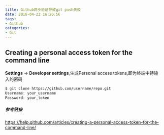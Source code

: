 ```yaml
---
title: Github两步验证导致git push失败
date: 2018-04-22 16:20:56
tags:
- Github
categories:
- Git
---
```


## Creating a personal access token for the command line

<!--more-->

**Settings** ->  **Developer settings**,生成Personal access tokens,即为终端中待输入的密码

```bash
$ git clone https://github.com/username/repo.git
Username: your_username
Password: your_token
```



##### 参考链接

<https://help.github.com/articles/creating-a-personal-access-token-for-the-command-line/>